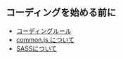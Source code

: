 ## コーディングを始める前に

* [コーディングルール](https://github.com/trymcom/html/wiki/%E3%82%B3%E3%83%BC%E3%83%87%E3%82%A3%E3%83%B3%E3%82%B0%E3%83%AB%E3%83%BC%E3%83%AB)
* [common.js について](https://github.com/trymcom/html/wiki/common.js%E3%81%AB%E3%81%A4%E3%81%84%E3%81%A6)  
* [SASSについて](https://github.com/trymcom/html/wiki/SASS%E3%81%AB%E3%81%A4%E3%81%84%E3%81%A6)
